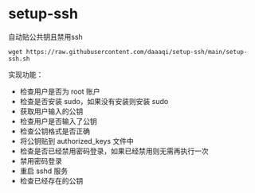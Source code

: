 # setup-ssh
自动贴公共钥且禁用ssh

```
wget https://raw.githubusercontent.com/daaaqi/setup-ssh/main/setup-ssh.sh
```
 实现功能：

* 检查用户是否为 root 账户
* 检查是否安装 sudo，如果没有安装则安装 sudo
* 获取用户输入的公钥
* 检查用户是否输入了公钥
* 检查公钥格式是否正确
* 将公钥贴到 authorized_keys 文件中
* 检查是否已经禁用密码登录，如果已经禁用则无需再执行一次
* 禁用密码登录
* 重启 sshd 服务
* 检查已经存在的公钥
